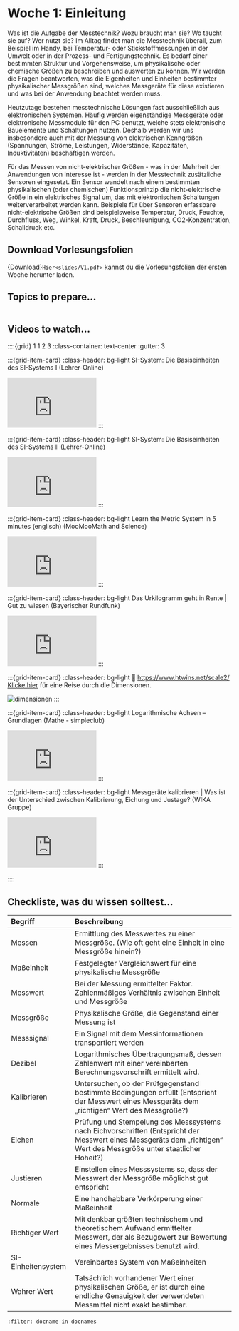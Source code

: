 # Woche 1: Einleitung

Was ist die Aufgabe der Messtechnik? Wozu braucht man sie? Wo taucht sie auf? Wer nutzt sie?
Im Alltag findet man die Messtechnik überall, zum Beispiel im Handy, bei Temperatur- oder Stickstoffmessungen in der Umwelt oder in der Prozess- und Fertigungstechnik. Es bedarf einer bestimmten Struktur und Vorgehensweise, um physikalische oder chemische Größen zu beschreiben und auswerten zu können. 
Wir werden die Fragen beantworten, was die Eigenheiten und Einheiten bestimmter physikalischer Messgrößen sind, welches Messgeräte für diese existieren und was bei der Anwendung beachtet werden muss. 

Heutzutage bestehen messtechnische Lösungen fast ausschließlich aus elektronischen Systemen. Häufig werden eigenständige Messgeräte oder elektronische Messmodule für den PC benutzt, welche stets elektronische Bauelemente und Schaltungen nutzen. Deshalb werden wir uns insbesondere auch mit der Messung von elektrischen Kenngrößen (Spannungen, Ströme, Leistungen, Widerstände, Kapazitäten, Induktivitäten) beschäftigen werden. 

Für das Messen von nicht-elektrischer Größen - was in der Mehrheit der Anwendungen von Interesse ist - werden in der Messtechnik zusätzliche Sensoren eingesetzt. 
Ein Sensor wandelt nach einem bestimmten physikalischen (oder chemischen) Funktionsprinzip die nicht-elektrische Größe in ein elektrisches Signal um, das mit elektronischen Schaltungen weiterverarbeitet werden kann. Beispiele für über Sensoren erfassbare nicht-elektrische Größen sind beispielsweise Temperatur, Druck, Feuchte, Durchfluss, Weg, Winkel, Kraft, Druck, Beschleunigung, CO2-Konzentration, Schalldruck etc.

## Download Vorlesungsfolien

{Download}`Hier<slides/V1.pdf>` kannst du die Vorlesungsfolien der ersten Woche herunter laden.


## Topics to prepare...

```{tableofcontents}
```

## Videos to watch...
::::{grid} 1 1 2 3
:class-container: text-center
:gutter: 3

:::{grid-item-card}
:class-header: bg-light
SI-System: Die Basiseinheiten des SI-Systems I (Lehrer-Online)

<iframe width="200" height="113" src="https://www.youtube.com/embed/bELd5_zkhKQ" title="YouTube video player" frameborder="0" allow="accelerometer; autoplay; clipboard-write; encrypted-media; gyroscope; picture-in-picture; web-share" allowfullscreen></iframe>
:::

:::{grid-item-card}
:class-header: bg-light
SI-System: Die Basiseinheiten des SI-Systems II (Lehrer-Online)

<iframe width="200" height="113" src="https://www.youtube.com/embed/-mSO24hkRxE" title="YouTube video player" frameborder="0" allow="accelerometer; autoplay; clipboard-write; encrypted-media; gyroscope; picture-in-picture; web-share" allowfullscreen></iframe>
:::


:::{grid-item-card}
:class-header: bg-light
Learn the Metric System in 5 minutes (englisch) (MooMooMath and Science)

<iframe width="200" height="113" src="https://www.youtube.com/embed/5iXyyQBGl-Y" title="YouTube video player" frameborder="0" allow="accelerometer; autoplay; clipboard-write; encrypted-media; gyroscope; picture-in-picture; web-share" allowfullscreen></iframe>
:::

:::{grid-item-card}
:class-header: bg-light
Das Urkilogramm geht in Rente | Gut zu wissen (Bayerischer Rundfunk)

<iframe width="200" height="113" src="https://www.youtube.com/embed/bu-wGOhw1Zw" title="YouTube video player" frameborder="0" allow="accelerometer; autoplay; clipboard-write; encrypted-media; gyroscope; picture-in-picture; web-share" allowfullscreen></iframe>
:::

:::{grid-item-card}
:class-header: bg-light
:link: https://www.htwins.net/scale2/
[Klicke hier](https://www.htwins.net/scale2/) für eine Reise durch die Dimensionen.


<img src="pictures/dimensionen.jpg" alt="dimensionen" label = dimensionen></img>
:::

:::{grid-item-card}
:class-header: bg-light
Logarithmische Achsen – Grundlagen (Mathe - simpleclub)

<iframe width="200" height="113" src="https://www.youtube.com/embed/tC3vqTB_IrA" title="YouTube video player" frameborder="0" allow="accelerometer; autoplay; clipboard-write; encrypted-media; gyroscope; picture-in-picture; web-share" allowfullscreen></iframe>
:::

:::{grid-item-card}
:class-header: bg-light
Messgeräte kalibrieren | Was ist der Unterschied zwischen Kalibrierung, Eichung und Justage? (WIKA Gruppe)

<iframe width="200" height="113" src="https://www.youtube.com/embed/QJuB-Sijdu0" title="YouTube video player" frameborder="0" allow="accelerometer; autoplay; clipboard-write; encrypted-media; gyroscope; picture-in-picture; web-share" allowfullscreen></iframe>
:::

::::

## Checkliste, was du wissen solltest...

| Begriff | Beschreibung |
|:--------------------|:----------------------------------------|
|Messen|Ermittlung des Messwertes zu einer Messgröße. (Wie oft geht eine Einheit in eine Messgröße hinein?)|
|Maßeinheit|Festgelegter Vergleichswert für eine physikalische Messgröße|
|Messwert|Bei der Messung ermittelter Faktor. Zahlenmäßiges Verhältnis zwischen Einheit und Messgröße|
|Messgröße|Physikalische Größe, die Gegenstand einer Messung ist|
|Messsignal|Ein Signal mit dem Messinformationen transportiert werden|
|Dezibel|Logarithmisches Übertragungsmaß, dessen Zahlenwert mit einer vereinbarten Berechnungsvorschrift ermittelt wird.|
|Kalibrieren|Untersuchen, ob der Prüfgegenstand bestimmte Bedingungen erfüllt (Entspricht der Messwert eines Messgeräts dem „richtigen“ Wert des Messgröße?)|
|Eichen|Prüfung und Stempelung des Messsystems nach Eichvorschriften (Entspricht der Messwert eines Messgeräts dem „richtigen“ Wert des Messgröße unter staatlicher Hoheit?)|
|Justieren|Einstellen eines Messsystems so, dass der Messwert der Messgröße möglichst gut entspricht|
|Normale|Eine handhabbare Verkörperung einer Maßeinheit|
|Richtiger Wert|Mit denkbar größten technischem und theoretischem Aufwand ermittelter Messwert, der als Bezugswert zur Bewertung eines Messergebnisses benutzt wird. |
|SI-Einheitensystem|Vereinbartes System von Maßeinheiten|
|Wahrer Wert|Tatsächlich vorhandener Wert einer physikalischen Größe, er ist durch eine endliche Genauigkeit der verwendeten Messmittel nicht exakt bestimbar. |


```{bibliography}
:filter: docname in docnames
```